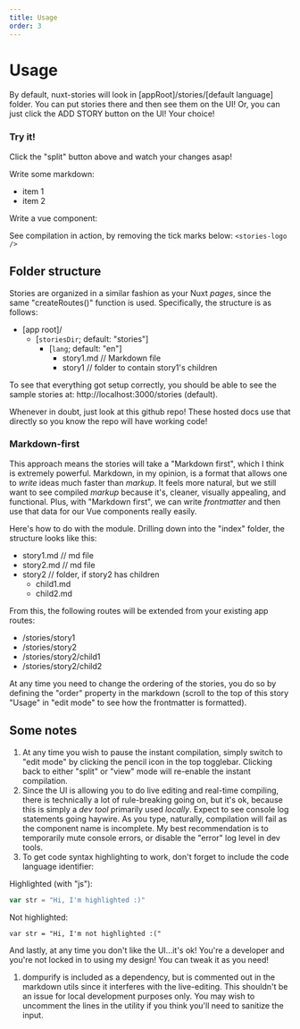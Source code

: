 ```yaml
---
title: Usage
order: 3
---
```


# Usage

By default, nuxt-stories will look in [appRoot]/stories/[default language] folder. You can put stories there and then see them on the UI! Or, you can just click the ADD STORY button on the UI! Your choice!

### Try it!

Click the "split" button above and watch your changes asap!

Write some markdown:
* item 1
* item 2

Write a vue component:
<stories-logo />

See compilation in action, by removing the tick marks below:
`<stories-logo />`

## Folder structure

Stories are organized in a similar fashion as your Nuxt *pages*, since the same "createRoutes()" function is used. Specifically, the structure is as follows:

- [app root]/
  - [`storiesDir`; default: "stories"]
    - [`lang`; default: "en"]
      - story1.md // Markdown file
      - story1 // folder to contain story1's children

To see that everything got setup correctly, you should be able to see the sample stories at: http://localhost:3000/stories (default).

Whenever in doubt, just look at this github repo! These hosted docs use that directly so you know the repo will have working code!

### Markdown-first

This approach means the stories will take a "Markdown first", which I think is extremely powerful. Markdown, in my opinion, is a format that allows one to *write* ideas much faster than *markup*. It feels more natural, but we still want to see compiled *markup* because it's, cleaner, visually appealing, and functional. Plus, with "Markdown first", we can write *frontmatter* and then use that data for our Vue components really easily. 

Here's how to do with the module. Drilling down into the "index" folder, the structure looks like this:

- story1.md // md file
- story2.md // md file
- story2 // folder, if story2 has children
  - child1.md 
  - child2.md  

From this, the following routes will be extended from your existing app routes:
- /stories/story1
- /stories/story2
- /stories/story2/child1
- /stories/story2/child2

At any time you need to change the ordering of the stories, you do so by defining the "order" property in the markdown (scroll to the top of this story "Usage" in "edit mode" to see how the frontmatter is formatted). 

## Some notes

1. At any time you wish to pause the instant compilation, simply switch to "edit mode" by clicking the pencil icon in the top togglebar. Clicking back to either "split" or "view" mode will re-enable the instant compilation.
1. Since the UI is allowing you to do live editing and real-time compiling, there is technically a lot of rule-breaking going on, but it's ok, because this is simply a *dev tool* primarily used *locally*. Expect to see console log statements going haywire. As you type, naturally, compilation will fail as the component name is incomplete. My best recommendation is to temporarily mute console errors, or disable the "error" log level in dev tools.
1. To get code syntax highlighting to work, don't forget to include the code language
 identifier:

Highlighted (with "js"):
```js
var str = "Hi, I'm highlighted :)"
```

Not highlighted:
```
var str = "Hi, I'm not highlighted :("
```

And lastly, at any time you don't like the UI...it's ok! You're a developer and you're not locked in to using my design! You can tweak it as you need!
1. dompurify is included as a dependency, but is commented out in the markdown utils since it interferes with the live-editing. This shouldn't be an issue for local development purposes only. You may wish to uncomment the lines in the utility if you think you'll need to sanitize the input.

